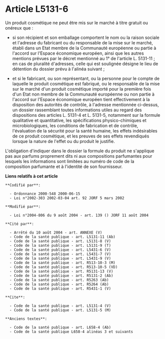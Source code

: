 # Article L5131-6

Un produit cosmétique ne peut être mis sur le marché à titre gratuit ou onéreux que :

- si son récipient et son emballage comportent le nom ou la raison sociale et l'adresse du fabricant ou du responsable de la
mise sur le marché, établi dans un Etat membre de la Communauté européenne ou partie à l'accord sur l'Espace économique
européen, ainsi que les autres mentions prévues par le décret mentionné au 1° de l'article L. 5131-11 ; en cas de pluralité
d'adresses, celle qui est soulignée désigne le lieu de détention du dossier prévu à l'alinéa suivant ;

- et si le fabricant, ou son représentant, ou la personne pour le compte de laquelle le produit cosmétique est fabriqué, ou
le responsable de la mise sur le marché d'un produit cosmétique importé pour la première fois d'un Etat non membre de la
Communauté européenne ou non partie à l'accord sur l'Espace économique européen tient effectivement à la disposition des
autorités de contrôle, à l'adresse mentionnée ci-dessus, un dossier rassemblant toutes informations utiles au regard des
dispositions des articles L. 5131-4 et L. 5131-5, notamment sur la formule qualitative et quantitative, les spécifications
physico-chimiques et microbiologiques, les conditions de fabrication et de contrôle, l'évaluation de la sécurité pour la
santé humaine, les effets indésirables de ce produit cosmétique, et les preuves de ses effets revendiqués lorsque la nature
de l'effet ou du produit le justifie.

L'obligation d'indiquer dans le dossier la formule du produit ne s'applique pas aux parfums proprement dits ni aux
compositions parfumantes pour lesquels les informations sont limitées au numéro de code de la composition parfumante et à
l'identité de son fournisseur.

**Liens relatifs à cet article**

	**Codifié par**:

	  - Ordonnance 2000-548 2000-06-15
	  - Loi n°2002-303 2002-03-04 art. 92 JORF 5 mars 2002

	**Modifié par**:

	  - Loi n°2004-806 du 9 août 2004 - art. 139 () JORF 11 août 2004

	**Cité par**:

	  - Arrêté du 10 août 2004 - art. ANNEXE (V)
	  - Code de la santé publique - art. L5131-11 (Ab)
	  - Code de la santé publique - art. L5131-8 (V)
	  - Code de la santé publique - art. L5131-9 (T)
	  - Code de la santé publique - art. L5431-6 (V)
	  - Code de la santé publique - art. L5431-7 (V)
	  - Code de la santé publique - art. L5431-9 (V)
	  - Code de la santé publique - art. R513-10-3 (M)
	  - Code de la santé publique - art. R513-10-5 (VD)
	  - Code de la santé publique - art. R5131-13 (V)
	  - Code de la santé publique - art. R5131-2 (Ab)
	  - Code de la santé publique - art. R5263 (Ab)
	  - Code de la santé publique - art. R5264 (Ab)
	  - Code de la santé publique - art. R5431-1 (V)

	**Cite**:

	  - Code de la santé publique - art. L5131-4 (V)
	  - Code de la santé publique - art. L5131-5 (M)

	**Anciens textes**:

	  - Code de la santé publique - art. L658-4 (Ab)
	  - Code de la santé publique L658-4 alinéas 3 et suivants
